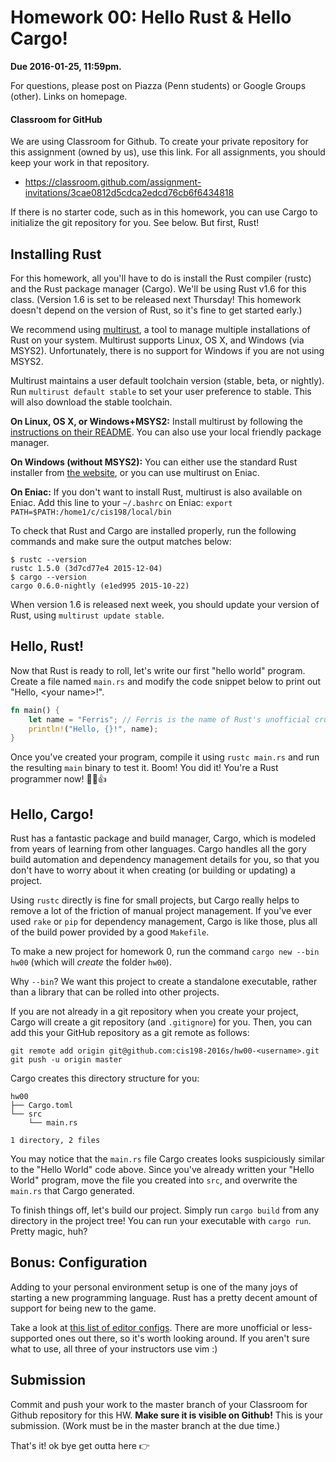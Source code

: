 # Homework 00: Hello Rust & Hello Cargo!

**Due 2016-01-25, 11:59pm.**

For questions, please post on Piazza (Penn students) or Google Groups (other).
Links on homepage.

#### Classroom for GitHub

We are using Classroom for Github. To
create your private repository for this
assignment (owned by us), use this link.
For all assignments, you should keep your
work in that repository.
* https://classroom.github.com/assignment-invitations/3cae0812d5cdca2edcd76cb6f6434818

If there is no starter code, such as in this homework, you can use Cargo to
initialize the git repository for you. See below. But first, Rust!

## Installing Rust

For this homework, all you'll have to do is install the Rust compiler (rustc)
and the Rust package manager (Cargo). We'll be using Rust v1.6 for this class.
(Version 1.6 is set to be released next Thursday! This homework doesn't depend
on the version of Rust, so it's fine to get started early.)

We recommend using [multirust][multirust], a tool to manage multiple
installations of Rust on your system. Multirust supports Linux, OS X, and
Windows (via MSYS2). Unfortunately, there is no support for Windows if you are
not using MSYS2.

Multirust maintains a user default toolchain version (stable, beta, or
nightly). Run `multirust default stable` to set your user preference to stable.
This will also download the stable toolchain.

**On Linux, OS X, or Windows+MSYS2:**
Install multirust by following the [instructions on their README][multirust].
You can also use your local friendly package manager.

[multirust]: https://github.com/brson/multirust

**On Windows (without MSYS2):** 
You can either use the standard Rust installer from
[the website](https://www.rust-lang.org/downloads.html), or you can use
multirust on Eniac.

**On Eniac:**
If you don't want to install Rust,
multirust is also available on Eniac. Add this line to your `~/.bashrc` on
Eniac: `export PATH=$PATH:/home1/c/cis198/local/bin`

To check that Rust and Cargo are installed properly, run the following commands
and make sure the output matches below:

```
$ rustc --version
rustc 1.5.0 (3d7cd77e4 2015-12-04)
$ cargo --version
cargo 0.6.0-nightly (e1ed995 2015-10-22)
```

When version 1.6 is released next week, you should update your version of Rust,
using `multirust update stable`.

## Hello, Rust!

Now that Rust is ready to roll, let's write our first "hello world" program.
Create a file named `main.rs` and modify the code snippet below to print out
"Hello, \<your name\>!".

```rust
fn main() {
    let name = "Ferris"; // Ferris is the name of Rust's unofficial crustacean mascot
    println!("Hello, {}!", name);
}
```

Once you've created your program, compile it using `rustc main.rs` and run the
resulting `main` binary to test it. Boom! You did it! You're a Rust programmer
now! 🎊🎉👍

## Hello, Cargo!

Rust has a fantastic package and build manager, Cargo, which is modeled from
years of learning from other languages. Cargo handles all the gory build
automation and dependency management details for you, so that you don't have to
worry about it when creating (or building or updating) a project.

Using `rustc` directly is fine for small projects, but Cargo really helps to
remove a lot of the friction of manual project management. If you've ever used
`rake` or `pip` for dependency management, Cargo is like those, plus all of the
build power provided by a good `Makefile`.

To make a new project for homework 0, run the command
`cargo new --bin hw00` (which will *create* the folder `hw00`).

Why `--bin`? We want this project to create a standalone executable, rather than
a library that can be rolled into other projects.

If you are not already in a git repository when you create your project, Cargo
will create a git repository (and `.gitignore`) for you. Then, you can add this
your GitHub repository as a git remote as follows:


```
git remote add origin git@github.com:cis198-2016s/hw00-<username>.git
git push -u origin master
```

Cargo creates this directory structure for you:

```
hw00
├── Cargo.toml
└── src
    └── main.rs

1 directory, 2 files
```

You may notice that the `main.rs` file Cargo creates looks suspiciously
similar to the "Hello World" code above. Since you've already written your
"Hello World" program, move the file you created into `src`, and overwrite
the `main.rs` that Cargo generated.

To finish things off, let's build our project. Simply run `cargo build` from any
directory in the project tree! You can run your executable with `cargo run`.
Pretty magic, huh?

## Bonus: Configuration

Adding to your personal environment setup is one of the many joys of starting
a new programming language. Rust has a pretty decent amount of support for being
new to the game.

Take a look at [this list of editor configs][configs.md]. There are more
unofficial or less-supported ones out there, so it's worth looking around. If
you aren't sure what to use, all three of your instructors use vim :)

  [configs.md]: https://github.com/rust-lang/rust/blob/master/src/etc/CONFIGS.md

## Submission

Commit and push your work to the master branch of your Classroom for Github
repository for this HW. **Make sure it is visible on Github!** This is your
submission. (Work must be in the master branch at the due time.)

That's it! ok bye get outta here :point_right:
